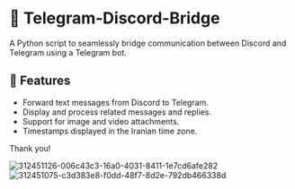 # 🤖 Telegram-Discord-Bridge

A Python script to seamlessly bridge communication between Discord and Telegram using a Telegram bot.

## 🚀 Features

- Forward text messages from Discord to Telegram.
- Display and process related messages and replies.
- Support for image and video attachments.
- Timestamps displayed in the Iranian time zone.

  
Thank you!


![312451126-006c43c3-16a0-4031-8411-1e7cd6afe282](https://github.com/Abbas-Ghazavi/Telegram-Discord-Bridge/assets/118556497/74e41a44-ecad-4053-ae3a-02500b48f3d8)
![312451075-c3d383e8-f0dd-48f7-8d2e-792db466338d](https://github.com/Abbas-Ghazavi/Telegram-Discord-Bridge/assets/118556497/db3c6f5a-2d05-402f-9458-d84aa4fdb4c8)
